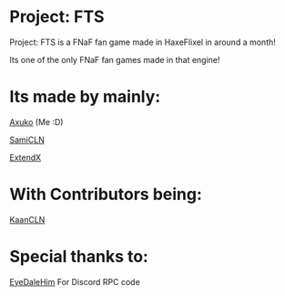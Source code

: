 # Project: FTS
Project: FTS is a FNaF fan game made in HaxeFlixel in around a month!

Its one of the only FNaF fan games made in that engine!

# Its made by mainly:

[Axuko](https://www.youtube.com/channel/UCzR4vyQFRhPb_nXeqiCqaSA) (Me :D)

[SamiCLN](https://www.youtube.com/@jenfkejl)

[ExtendX](https://www.youtube.com/@extendfr)

# With Contributors being:

[KaanCLN](https://www.youtube.com/@kaan9243)

# Special thanks to:

[EyeDaleHim](https://www.youtube.com/@eyedalehim) For Discord RPC code
